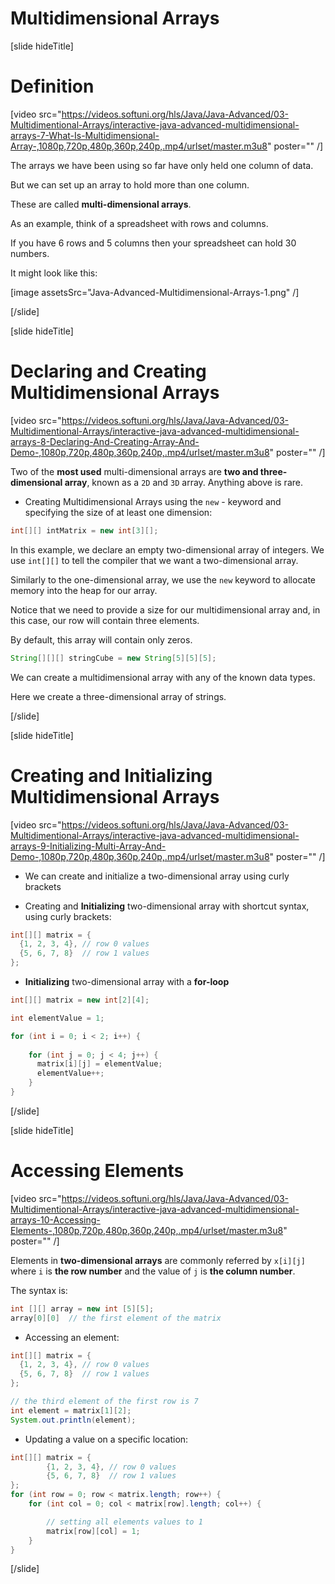# Multidimensional Arrays

[slide hideTitle]

# Definition

[video src="https://videos.softuni.org/hls/Java/Java-Advanced/03-Multidimentional-Arrays/interactive-java-advanced-multidimensional-arrays-7-What-Is-Multidimensional-Array-,1080p,720p,480p,360p,240p,.mp4/urlset/master.m3u8" poster="" /]

The arrays we have been using so far have only held one column of data.

But we can set up an array to hold more than one column.

These are called **multi-dimensional arrays**.

As an example, think of a spreadsheet with rows and columns.

If you have 6 rows and 5 columns then your spreadsheet can hold 30 numbers.

It might look like this:

[image assetsSrc="Java-Advanced-Multidimensional-Arrays-1.png" /]


[/slide]

[slide hideTitle]

# Declaring and Creating Multidimensional Arrays

[video src="https://videos.softuni.org/hls/Java/Java-Advanced/03-Multidimentional-Arrays/interactive-java-advanced-multidimensional-arrays-8-Declaring-And-Creating-Array-And-Demo-,1080p,720p,480p,360p,240p,.mp4/urlset/master.m3u8" poster="" /]

Two of the **most used** multi-dimensional arrays are **two and three-dimensional array**, known as a `2D` and `3D` array. Anything above is rare.

- Creating Multidimensional Arrays using the `new` - keyword and specifying the size of at least one dimension:

```java 
int[][] intMatrix = new int[3][];
```
In this example, we declare an empty two-dimensional array of integers. We use `int[][]` to tell the compiler that we want a two-dimensional array.

Similarly to the one-dimensional array, we use the `new` keyword to allocate memory into the heap for our array. 

Notice that we need to provide a size for our multidimensional array and, in this case, our row will contain three elements.

By default, this array will contain only zeros.

```java
String[][][] stringCube = new String[5][5][5];
```

We can create a multidimensional array with any of the known data types.

Here we create a three-dimensional array of strings. 

[/slide]

[slide hideTitle]

# Creating and Initializing Multidimensional Arrays

[video src="https://videos.softuni.org/hls/Java/Java-Advanced/03-Multidimentional-Arrays/interactive-java-advanced-multidimensional-arrays-9-Initializing-Multi-Array-And-Demo-,1080p,720p,480p,360p,240p,.mp4/urlset/master.m3u8" poster="" /]

-	We can create and initialize a two-dimensional array using curly brackets

- Creating and **Initializing** two-dimensional array with shortcut syntax, using curly brackets:

```java
int[][] matrix = {
  {1, 2, 3, 4}, // row 0 values
  {5, 6, 7, 8}  // row 1 values
};
```

- **Initializing** two-dimensional array with a **for-loop**

```java
int[][] matrix = new int[2][4];

int elementValue = 1;

for (int i = 0; i < 2; i++) {
    
    for (int j = 0; j < 4; j++) {
      matrix[i][j] = elementValue;
      elementValue++;
    }
}
```
[/slide]

[slide hideTitle]

# Accessing Elements

[video src="https://videos.softuni.org/hls/Java/Java-Advanced/03-Multidimentional-Arrays/interactive-java-advanced-multidimensional-arrays-10-Accessing-Elements-,1080p,720p,480p,360p,240p,.mp4/urlset/master.m3u8" poster="" /]

Elements in **two-dimensional arrays** are commonly referred by `x[i][j]` where `i` is **the row number** and the value of `j` is **the column number**.

The syntax is:
```java
int [][] array = new int [5][5];
array[0][0]  // the first element of the matrix
```

- Accessing an element:

```java live
int[][] matrix = {
  {1, 2, 3, 4}, // row 0 values
  {5, 6, 7, 8}  // row 1 values
};

// the third element of the first row is 7
int element = matrix[1][2]; 
System.out.println(element);

```

- Updating a value on a specific location:

```java 
int[][] matrix = {
        {1, 2, 3, 4}, // row 0 values
        {5, 6, 7, 8}  // row 1 values
};
for (int row = 0; row < matrix.length; row++) {
    for (int col = 0; col < matrix[row].length; col++) {

        // setting all elements values to 1
        matrix[row][col] = 1;
    }
}
```

[/slide]

